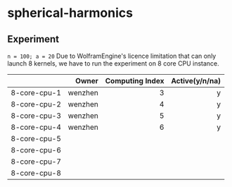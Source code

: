 # spherical-harmonics


## Experiment 
`n = 100; a = 20`
Due to WolframEngine's licence limitation that can only launch 8 kernels, we have to run the experiment on 8 core CPU instance.

|              |   Owner | Computing Index | Active(y/n/na) |
|-------------:|--------:|----------------:|---------------:|
| 8-core-cpu-1 | wenzhen |               3 |              y |
| 8-core-cpu-2 | wenzhen |               4 |              y |
| 8-core-cpu-3 | wenzhen |               5 |              y |
| 8-core-cpu-4 | wenzhen |               6 |              y |
| 8-core-cpu-5 |         |                 |                |
| 8-core-cpu-6 |         |                 |                |
| 8-core-cpu-7 |         |                 |                |
| 8-core-cpu-8 |         |                 |                |
